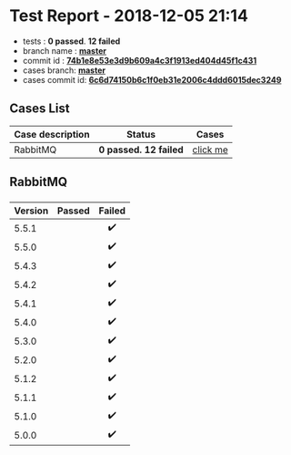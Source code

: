 # Test Report - 2018-12-05 21:14

- tests  : **0 passed**. **12 failed**
- branch name : **[master](https://github.com/apache/incubator-skywalking/tree/master)**
- commit id : **[74b1e8e53e3d9b609a4c3f1913ed404d45f1c431](https://github.com/apache/incubator-skywalking/commit/74b1e8e53e3d9b609a4c3f1913ed404d45f1c431)**
- cases branch: **[master](https://github.com/SkywalkingTest/skywalking-autotest-scenarios/tree/master)**
- cases commit id: **[6c6d74150b6c1f0eb31e2006c4ddd6015dec3249](https://github.com/SkywalkingTest/skywalking-autotest-scenarios/commit/6c6d74150b6c1f0eb31e2006c4ddd6015dec3249)**

## Cases List

| Case description | Status | Cases|
|:-----|:-----:|:-----:|
|RabbitMQ| **0 passed. 12 failed**| [click me](#rabbitmq) |

## RabbitMQ

### 
|  Version     | Passed | Failed|
|:------------- |:-------:|:-----:|
| 5.5.1  | |:heavy_check_mark:|
| 5.5.0  | |:heavy_check_mark:|
| 5.4.3  | |:heavy_check_mark:|
| 5.4.2  | |:heavy_check_mark:|
| 5.4.1  | |:heavy_check_mark:|
| 5.4.0  | |:heavy_check_mark:|
| 5.3.0  | |:heavy_check_mark:|
| 5.2.0  | |:heavy_check_mark:|
| 5.1.2  | |:heavy_check_mark:|
| 5.1.1  | |:heavy_check_mark:|
| 5.1.0  | |:heavy_check_mark:|
| 5.0.0  | |:heavy_check_mark:|

